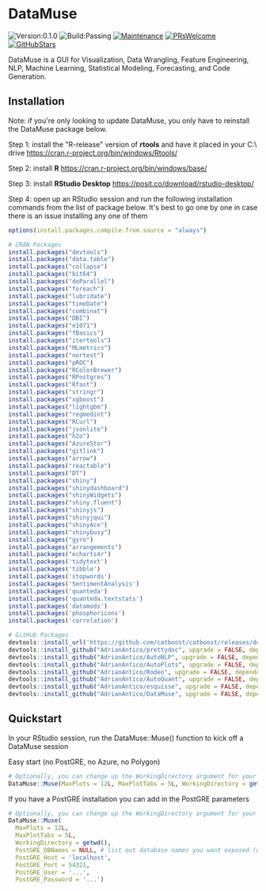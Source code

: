 # DataMuse

![Version:0.1.0](https://img.shields.io/static/v1?label=Version&message=0.1.0&color=blue&?style=plastic)
![Build:Passing](https://img.shields.io/static/v1?label=Build&message=passing&color=brightgreen)
[![Maintenance](https://img.shields.io/badge/Maintained%253F-yes-green.svg)](https://GitHub.com/Naereen/StrapDown.js/graphs/commit-activity)
[![PRsWelcome](https://img.shields.io/badge/PRs-welcome-brightgreen.svg?style=default)](http://makeapullrequest.com)
[![GitHubStars](https://img.shields.io/github/stars/AdrianAntico/ShinyDS.svg?style=social)](https://github.com/AdrianAntico/ShinyDS)

DataMuse is a GUI for Visualization, Data Wrangling, Feature Engineering, NLP, Machine Learning, Statistical Modeling, Forecasting, and Code Generation.

## Installation

Note: if you're only looking to update DataMuse, you only have to reinstall the DataMuse package below.

Step 1: install the "R-release" version of **rtools** and have it placed in your C:\ drive https://cran.r-project.org/bin/windows/Rtools/

Step 2: install **R** https://cran.r-project.org/bin/windows/base/

Step 3: install **RStudio Desktop** https://posit.co/download/rstudio-desktop/

Step 4: open up an RStudio session and run the following installation commands from the list of package below. It's best to go one by one in case there is an issue installing any one of them

```r
options(install.packages.compile.from.source = "always")

# CRAN Packages
install.packages("devtools")
install.packages("data.table")
install.packages("collapse")
install.packages("bit64")
install.packages("doParallel")
install.packages("foreach")
install.packages("lubridate")
install.packages("timeDate")
install.packages("combinat")
install.packages("DBI")
install.packages("e1071")
install.packages("fBasics")
install.packages("itertools")
install.packages("MLmetrics")
install.packages("nortest")
install.packages("pROC")
install.packages("RColorBrewer")
install.packages("RPostgres")
install.packages("Rfast")
install.packages("stringr")
install.packages("xgboost")
install.packages("lightgbm")
install.packages("regmedint")
install.packages("RCurl")
install.packages("jsonlite")
install.packages("h2o")
install.packages("AzureStor")
install.packages("gitlink")
install.packages("arrow")
install.packages("reactable")
install.packages("DT")
install.packages("shiny")
install.packages("shinydashboard")
install.packages("shinyWidgets")
install.packages("shiny.fluent")
install.packages("shinyjs")
install.packages("shinyjqui")
install.packages("shinyAce")
install.packages("shinybusy")
install.packages("gyro")
install.packages("arrangements")
install.packages("echarts4r")
install.packages('tidytext')
install.packages('tibble')
install.packages('stopwords')
install.packages('SentimentAnalysis')
install.packages('quanteda')
install.packages('quanteda.textstats')
install.packages('datamods')
install.packages('phosphoricons')
install.packages('correlation')

# GitHub Packages
devtools::install_url('https://github.com/catboost/catboost/releases/download/v1.2/catboost-R-Windows-1.2.tgz', INSTALL_opts = c("--no-multiarch", "--no-test-load"))
devtools::install_github("AdrianAntico/prettydoc", upgrade = FALSE, dependencies = FALSE, force = TRUE)
devtools::install_github("AdrianAntico/AutoNLP", upgrade = FALSE, dependencies = FALSE, force = TRUE)
devtools::install_github("AdrianAntico/AutoPlots", upgrade = FALSE, dependencies = FALSE, force = TRUE)
devtools::install_github("AdrianAntico/Rodeo", upgrade = FALSE, dependencies = FALSE, force = TRUE)
devtools::install_github("AdrianAntico/AutoQuant", upgrade = FALSE, dependencies = FALSE, force = TRUE)
devtools::install_github("AdrianAntico/esquisse", upgrade = FALSE, dependencies = FALSE, force = TRUE)
devtools::install_github("AdrianAntico/DataMuse", upgrade = FALSE, dependencies = FALSE, force = TRUE, auth_token = "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")
```

## Quickstart

In your RStudio session, run the DataMuse::Muse() function to kick off a DataMuse session

Easy start (no PostGRE, no Azure, no Polygon)

```r
# Optionally, you can change up the WorkingDirectory argument for your desired file path location
DataMuse::Muse(MaxPlots = 12L, MaxPlotTabs = 5L, WorkingDirectory = getwd())
```

If you have a PostGRE installation you can add in the PostGRE parameters

```r
# Optionally, you can change up the WorkingDirectory argument for your desired file path location (don't forget to use these "/" instead of these "\" in your path)
DataMuse::Muse(
  MaxPlots = 12L,
  MaxPlotTabs = 5L,
  WorkingDirectory = getwd(),
  PostGRE_DBNames = NULL, # list out database names you want exposed (or limited to)
  PostGRE_Host = 'localhost',
  PostGRE_Port = 54321,
  PostGRE_User = '...',
  PostGRE_Password = '...')
```

